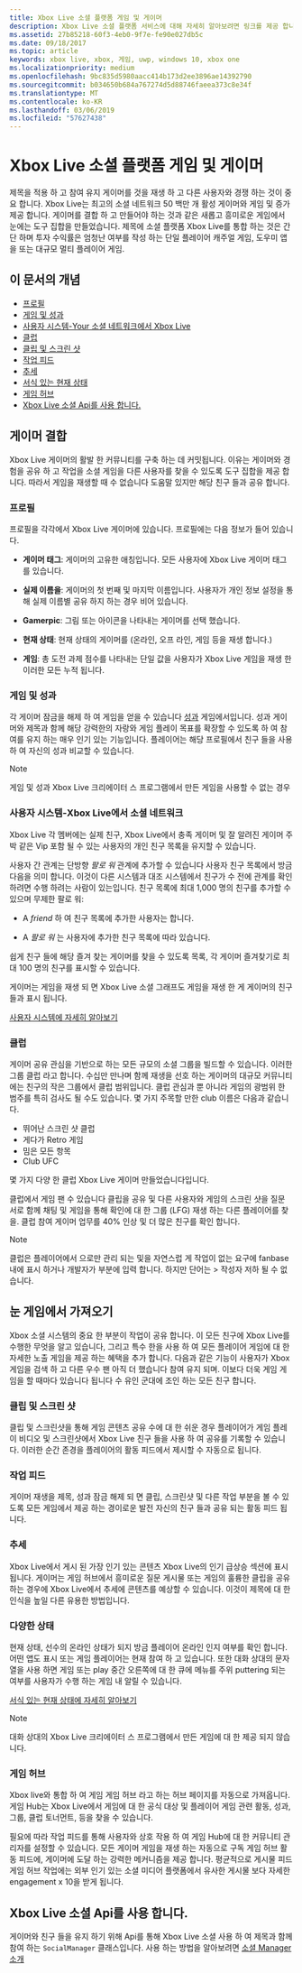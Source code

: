 ```yaml
---
title: Xbox Live 소셜 플랫폼 게임 및 게이머
description: Xbox Live 소셜 플랫폼 서비스에 대해 자세히 알아보려면 링크를 제공 합니다.
ms.assetid: 27b85218-60f3-4eb0-9f7e-fe90e027db5c
ms.date: 09/18/2017
ms.topic: article
keywords: xbox live, xbox, 게임, uwp, windows 10, xbox one
ms.localizationpriority: medium
ms.openlocfilehash: 9bc835d5980aacc414b173d2ee3896ae14392790
ms.sourcegitcommit: b034650b684a767274d5d88746faeea373c8e34f
ms.translationtype: MT
ms.contentlocale: ko-KR
ms.lasthandoff: 03/06/2019
ms.locfileid: "57627438"
---
```

# <a name="xbox-live-social-platform---for-games-and-gamers"></a>Xbox Live 소셜 플랫폼 게임 및 게이머

제목을 적용 하 고 참여 유지 게이머를 것을 재생 하 고 다른 사용자와 경쟁 하는 것이 중요 합니다. Xbox Live는 최고의 소셜 네트워크 50 백만 개 활성 게이머와 게임 및 증가 제공 합니다. 게이머를 결합 하 고 만들어야 하는 것과 같은 새롭고 흥미로운 게임에서 눈에는 도구 집합을 만들었습니다. 제목에 소셜 플랫폼 Xbox Live를 통합 하는 것은 간단 하며 투자 수익률은 엄청난 여부를 작성 하는 단일 플레이어 캐주얼 게임, 도우미 앱을 또는 대규모 멀티 플레이어 게임.

## <a name="concepts-in-this-article"></a>이 문서의 개념
- [프로필](#profile)
- [게임 및 성과](#gamerscore-and-achievements)
- [사용자 시스템-Your 소셜 네트워크에서 Xbox Live](#the-people-system---your-social-network-on-xbox-live)
- [클럽](#clubs)
- [클립 및 스크린 샷](#clips-and-screenshots)
- [작업 피드](#the-activity-feed)
- [추세](#trending)
- [서식 있는 현재 상태](#rich-presence)
- [게임 허브](#game-hubs)
- [Xbox Live 소셜 Api를 사용 합니다.](#use-the-xbox-live-social-apis)

## <a name="bringing-gamers-together"></a>게이머 결합
Xbox Live 게이머의 활발 한 커뮤니티를 구축 하는 데 커밋됩니다. 이유는 게이머와 경험을 공유 하 고 작업을 소셜 게임을 다른 사용자를 찾을 수 있도록 도구 집합을 제공 합니다. 따라서 게임을 재생할 때 수 없습니다 도움말 있지만 해당 친구 들과 공유 합니다. 

### <a name="profile"></a>프로필
프로필을 각각에서 Xbox Live 게이머에 있습니다. 프로필에는 다음 정보가 들어 있습니다.

-   **게이머 태그**: 게이머의 고유한 애칭입니다. 모든 사용자에 Xbox Live 게이머 태그를 있습니다.

-   **실제 이름을**: 게이머의 첫 번째 및 마지막 이름입니다. 사용자가 개인 정보 설정을 통해 실제 이름별 공유 하지 하는 경우 비어 있습니다.

-   **Gamerpic**: 그림 또는 아이콘을 나타내는 게이머를 선택 했습니다.

-   **현재 상태**: 현재 상태의 게이머를 (온라인, 오프 라인, 게임 등을 재생 합니다.)

-   **게임**: 총 도전 과제 점수를 나타내는 단일 값을 사용자가 Xbox Live 게임을 재생 한 이러한 모든 누적 됩니다.

### <a name="gamerscore-and-achievements"></a>게임 및 성과
각 게이머 잠금을 해제 하 여 게임을 얻을 수 있습니다 [성과](../achievements-2017/achievements.md) 게임에서입니다.
성과 게이머와 제목과 함께 해당 강력한의 자랑와 게임 플레이 목표를 확장할 수 있도록 하 여 참여를 유지 하는 매우 인기 있는 기능입니다. 플레이어는 해당 프로필에서 친구 들을 사용 하 여 자신의 성과 비교할 수 있습니다.

> [!NOTE]
> 게임 및 성과 Xbox Live 크리에이터 스 프로그램에서 만든 게임을 사용할 수 없는 경우

### <a name="the-people-system---your-social-network-on-xbox-live"></a>사용자 시스템-Xbox Live에서 소셜 네트워크
Xbox Live 각 멤버에는 실제 친구, Xbox Live에서 충족 게이머 및 잘 알려진 게이머 주 박 같은 Vip 포함 될 수 있는 사용자의 개인 친구 목록을 유지할 수 있습니다. 

사용자 간 관계는 단방향 *팔로 워* 관계에 추가할 수 있습니다 사용자 친구 목록에서 방금 다음을 의미 합니다. 이것이 다른 시스템과 대조 시스템에서 친구가 수 전에 관계를 확인 하려면 수행 하려는 사람이 있는입니다. 친구 목록에 최대 1,000 명의 친구를 추가할 수 있으며 무제한 팔로 워:

-   A *friend* 하 여 친구 목록에 추가한 사용자는 합니다.

-   A *팔로 워* 는 사용자에 추가한 친구 목록에 따라 있습니다.

쉽게 친구 들에 해당 즐겨 찾는 게이머를 찾을 수 있도록 목록, 각 게이머 즐겨찾기로 최대 100 명의 친구를 표시할 수 있습니다.

게이머는 게임을 재생 되 면 Xbox Live 소셜 그래프도 게임을 재생 한 게 게이머의 친구 들과 표시 됩니다.

[사용자 시스템에 자세히 알아보기](people-system/xbox-live-people-system.md) 

### <a name="clubs"></a>클럽
게이머 공유 관심을 기반으로 하는 모든 규모의 소셜 그룹을 빌드할 수 있습니다. 이러한 그룹 클럽 라고 합니다.
수십만 만나며 함께 재생을 선호 하는 게이머의 대규모 커뮤니티에는 친구의 작은 그룹에서 클럽 범위입니다.
클럽 관심과 뿐 아니라 게임의 광범위 한 범주를 특히 검사도 될 수도 있습니다. 몇 가지 주목할 만한 club 이름은 다음과 같습니다.

- 뛰어난 스크린 샷 클럽
- 게다가 Retro 게임
- 밈은 모든 항목
- Club UFC

몇 가지 다양 한 클럽 Xbox Live 게이머 만들었습니다입니다.

클럽에서 게임 팬 수 있습니다 클립을 공유 및 다른 사용자와 게임의 스크린 샷을 질문 서로 함께 채팅 및 게임을 통해 확인에 대 한 그룹 (LFG) 재생 하는 다른 플레이어를 찾을. 클럽 참여 게이머 업무를 40% 인상 및 더 많은 친구를 확인 합니다.

> [!NOTE]
> 클럽은 플레이어에서 으로만 관리 되는 및을 자연스럽 게 작업이 없는 요구에 fanbase 내에 표시 하거나 개발자가 부분에 입력 합니다. 하지만 단어는 > 작성자 저하 될 수 없습니다. 

## <a name="getting-eyes-on-games"></a>눈 게임에서 가져오기
Xbox 소셜 시스템의 중요 한 부분이 작업이 공유 합니다. 이 모든 친구에 Xbox Live를 수행한 무엇을 알고 있습니다, 그리고 특수 한을 사용 하 여 모든 플레이어 게임에 대 한 자세한 노출 게임을 제공 하는 혜택을 추가 합니다. 다음과 같은 기능이 사용자가 Xbox 게임을 검색 하 고 다른 우수 팬 아직 더 했습니다 참여 유지 되며. 이보다 더욱 게임 게임을 할 때마다 있습니다 됩니다 수 유인 군대에 조인 하는 모든 친구 합니다. 

### <a name="clips-and-screenshots"></a>클립 및 스크린 샷
클립 및 스크린샷을 통해 게임 콘텐츠 공유 수에 대 한 쉬운 경우 플레이어가 게임 플레이 비디오 및 스크린샷에서 Xbox Live 친구 들을 사용 하 여 공유를 기록할 수 있습니다. 이러한 순간 존경을 플레이어의 활동 피드에서 제시할 수 자동으로 됩니다.

### <a name="the-activity-feed"></a>작업 피드
게이머 재생을 제목, 성과 잠금 해제 되 면 클립, 스크린샷 및 다른 작업 부분을 볼 수 있도록 모든 게임에서 제공 하는 경이로운 발전 자신의 친구 들과 공유 되는 활동 피드 됩니다.

### <a name="trending"></a>추세
Xbox Live에서 게시 된 가장 인기 있는 콘텐츠 Xbox Live의 인기 급상승 섹션에 표시 됩니다. 게이머는 게임 허브에서 흥미로운 질문 게시물 또는 게임의 훌륭한 클립을 공유 하는 경우에 Xbox Live에서 추세에 콘텐츠를 예상할 수 있습니다. 이것이 제목에 대 한 인식을 높일 다른 유용한 방법입니다.

### <a name="rich-presence"></a>다양한 상태
현재 상태, 선수의 온라인 상태가 되지 방금 플레이어 온라인 인지 여부를 확인 합니다. 어떤 앱도 표시 또는 게임 플레이어는 현재 참여 하 고 있습니다. 또한 대화 상대의 문자열을 사용 하면 게임 또는 play 중간 오른쪽에 대 한 큐에 메뉴를 주위 puttering 되는 여부를 사용자가 수행 하는 게임 내 알릴 수 있습니다. 

[서식 있는 현재 상태에 자세히 알아보기](rich-presence-strings/rich-presence-strings-overview.md)

> [!NOTE]
> 대화 상대의 Xbox Live 크리에이터 스 프로그램에서 만든 게임에 대 한 제공 되지 않습니다.

### <a name="game-hubs"></a>게임 허브
Xbox live와 통합 하 여 게임 게임 허브 라고 하는 허브 페이지를 자동으로 가져옵니다. 게임 Hub는 Xbox Live에서 게임에 대 한 공식 대상 및 플레이어 게임 관련 활동, 성과, 그룹, 클럽 토너먼트, 등을 찾을 수 있습니다.

필요에 따라 작업 피드를 통해 사용자와 상호 작용 하 여 게임 Hub에 대 한 커뮤니티 관리자를 설정할 수 있습니다. 모든 게이머 게임을 재생 하는 자동으로 구독 게임 허브 활동 피드에, 게이머에 도달 하는 강력한 메커니즘을 제공 합니다. 평균적으로 게시물 피드 게임 허브 작업에는 외부 인기 있는 소셜 미디어 플랫폼에서 유사한 게시물 보다 자세한 engagement x 10을 받게 됩니다.

##  <a name="use-the-xbox-live-social-apis"></a>Xbox Live 소셜 Api를 사용 합니다.
게이머와 친구 들을 유지 하기 위해 Api를 통해 Xbox Live 소셜 사용 하 여 제목과 함께 참여 하는 `SocialManager` 클래스입니다.  사용 하는 방법을 알아보려면 [소셜 Manager 소개](intro-to-social-manager.md)